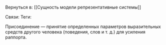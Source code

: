 Вернуться в: [[Сущность модели репрезентативные системы]]

Связи:
Теги:

Присоединение — принятие определенных параметров выразительных средств другого человека (поведения, слов и т. д.) для усиления раппорта. 